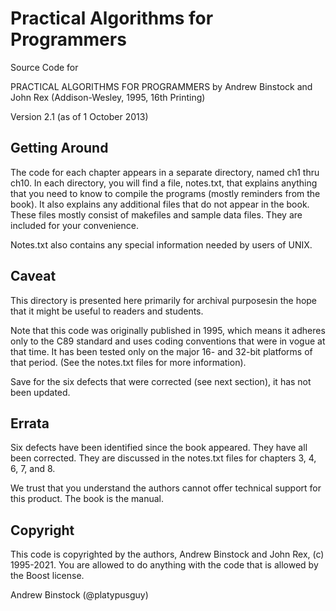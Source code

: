 # Practical Algorithms for Programmers

Source Code for

PRACTICAL ALGORITHMS FOR PROGRAMMERS
by Andrew Binstock and John Rex (Addison-Wesley, 1995, 16th Printing)

Version 2.1 (as of 1 October 2013)

## Getting Around 

The code for each chapter appears in a separate directory, 
named ch1 thru ch10. In each directory, you will find a file, 
notes.txt, that explains anything that you need to know to 
compile the programs (mostly reminders from the book). It 
also explains any additional files that do not appear in the 
book. These files mostly consist of makefiles and sample data 
files. They are included for your convenience.

Notes.txt also contains any special information needed by
users of UNIX.

## Caveat
This directory is presented here primarily for archival purposesin the hope that it might be useful to readers and students.

Note that this code was originally published in 1995, which means it adheres only to the C89 standard and uses coding conventions that were in vogue at that time. It has been tested only on the major 16- and 32-bit platforms of that period. (See the notes.txt files for more information). 

Save for the six defects that were corrected (see next section), it has not been updated. 

## Errata

Six defects have been identified since the book appeared. They have all been corrected. They are 
discussed in the notes.txt files for chapters 3, 4, 6, 7, and 8.

We trust that you understand the authors cannot offer
technical support for this product. The book is the manual.

## Copyright

This code is copyrighted by
the authors, Andrew Binstock and John Rex, (c) 1995-2021. You are allowed to do anything with the code that is allowed by the Boost license.

Andrew Binstock (@platypusguy) 


